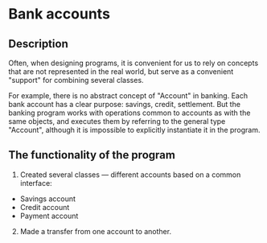 # Bank accounts
## Description
Often, when designing programs, it is convenient for us to rely on concepts that are not represented in the real world, but serve as a convenient "support" for combining several classes.

For example, there is no abstract concept of "Account" in banking. Each bank account has a clear purpose: savings, credit, settlement. But the banking program works with operations common to accounts as with the same objects, and executes them by referring to the general type "Account", although it is impossible to explicitly instantiate it in the program.

## The functionality of the program
1. Created several classes — different accounts based on a common interface:
  * Savings account
  * Credit account
  * Payment account
2. Made a transfer from one account to another.
